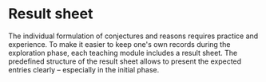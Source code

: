 # Result sheet

The individual formulation of conjectures and reasons requires practice and experience.
To make it easier to keep one's own records during the exploration phase, each teaching module includes a result sheet.
The predefined structure of the result sheet allows to present the expected entries clearly – especially in the initial phase.